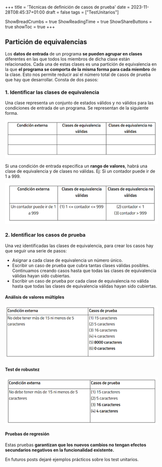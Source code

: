+++
title = 'Técnicas de definición de casos de prueba'
date = 2023-11-28T08:45:37+01:00
draft = false
tags = ["TestUnitarios"]

ShowBreadCrumbs = true
ShowReadingTime = true
ShowShareButtons = true
showToc = true
+++

## Partición de equivalencias

Los **datos de entrada** de un programa **se pueden agrupar en clases** diferentes en las que todos los miembros de dicha clase están relacionados. Cada una de estas clases es una partición de equivalencia en la que **el programa se comporta de la misma forma para cada miembro** de la clase.
Esto nos permite reducir así el número total de casos de prueba que hay que desarrollar. Consta de dos pasos:

### 1. Identificar las clases de equivalencia

Una clase representa un conjunto de estados válidos y no válidos para las condiciones de entrada de un programa. Se representan de la siguiente forma.

![Condiciones](../../../images/tecnicas-casos-prueba/condicion3.png)

Si una condición de entrada especifíca un **rango de valores**, habrá una clase de equivalencia y de clases no válidas. Ej: Si un contador puede ir de 1 a 999.

![Condiciones](../../../images/tecnicas-casos-prueba/condicion4.png)

### 2. Identificar los casos de prueba

Una vez identificadas las clases de equivalencia, para crear los casos hay que seguir una serie de pasos:

- Asignar a cada clase de equivalencia un número único.
- Escribir un caso de prueba que cubra tantas clases válidas posibles. Continuamos creando casos hasta que todas las clases de equivalencia válidas hayan sido cubiertas.
- Escribir un caso de prueba por cada clase de equivalencia no válida hasta que todas las clases de equivalencia válidas hayan sido cubiertas.

#### Análisis de valores múltiples

![Condiciones](../../../images/tecnicas-casos-prueba/condicion1.png)

#### Test de robustez

![Condiciones](../../../images/tecnicas-casos-prueba/condicion2.png)

#### Pruebas de regresión

Estas pruebas **garantizan que los nuevos cambios no tengan efectos secundarios negativos en la funcionalidad existente.**

En futuros posts dejaré ejemplos prácticos sobre los test unitarios.
